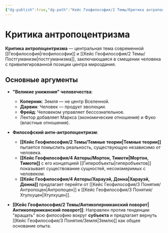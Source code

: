 ```yaml
---
{"dg-publish":true,"dg-path":"Кейс Геофилософия/2 Темы/Критика антропоцентризма","permalink":"/kejs-geofilosofiya/2-temy/kritika-antropoczentrizma/"}
---
```



# Критика антропоцентризма

**Критика антропоцентризма** — центральная тема современной [[Геофилософия\|геофилософии]] и [[Кейс Геофилософия/2 Темы/Постгуманизм\|постгуманизма]], заключающаяся в смещении человека с привилегированной позиции центра мироздания.

## Основные аргументы

- **"Великие унижения" человечества**:
    - **Коперник**: Земля — не центр Вселенной.
    - **Дарвин**: Человек — продукт эволюции.
    - **Фрейд**: Человеком управляет бессознательное.
    - Лектор добавляет Маркса (экономические отношения) и Фуко (властные отношения).

- **Философский анти-антропоцентризм**:
    - **[[Кейс Геофилософия/2 Темы/Темные теории\|Темные теории]]** пытается помыслить реальность, существующую независимо от человека.
    - **[[Кейс Геофилософия/4 Авторы/Мортон, Тимоти\|Мортон, Тимоти]]** с его концепцией [[Гиперобъекты\|гиперобъектов]] показывает существование сущностей, несоизмеримых с человеком.
    - **[[Кейс Геофилософия/4 Авторы/Харауэй, Донна\|Харауэй, Донна]]** предлагает перейти от [[Кейс Геофилософия/3 Понятия/Антропоцен\|Антропоцен]] к [[Кейс Геофилософия/3 Понятия/Хтулхуцен\|Хтулхуцен]].
- **[[Кейс Геофилософия/2 Темы/Антикоперниканский поворот\|Антикоперниканский поворот]]**: Направлен против тенденции "вращать" всю философию вокруг **субъекта** и предлагает вернуть [[Кейс Геофилософия/3 Понятия/Земля\|Землю]] как общее основание опыта.